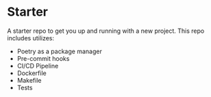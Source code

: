 # Starter
A starter repo to get you up and running with a new project. This repo includes utilizes: 

- Poetry as a package manager
- Pre-commit hooks
- CI/CD Pipeline
- Dockerfile
- Makefile
- Tests
